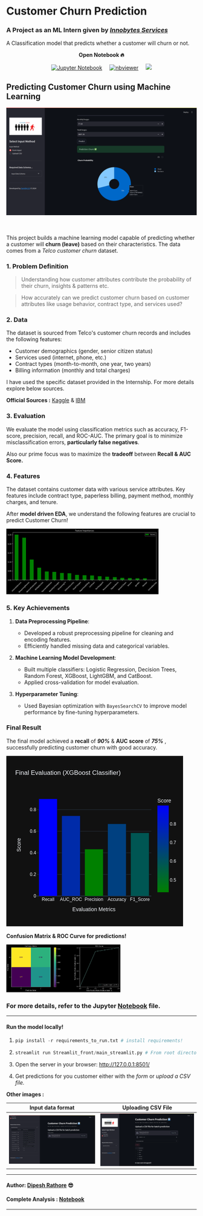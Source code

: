 # **Customer Churn Prediction**

### A Project as an ML Intern given by ***[Innobytes Services](https://www.linkedin.com/company/innobyte-services/posts/?feedView=all)***

A Classification model that predicts whether a customer will churn or not.

<center>

**Open Notebook 🔥**


[![Jupyter Notebook](https://img.shields.io/badge/Open-Notebook-darkgreen.svg)](./Customer_Churn_Prediction.ipynb) &nbsp; &nbsp;
[![nbviewer](https://img.shields.io/badge/Open-nbviewer-orange.svg)](https://nbviewer.org/github/DarkDk123/Customer-churn-prediction-innobytes/blob/main/Customer_Churn_Prediction.ipynb) &nbsp; &nbsp;
[![](https://colab.research.google.com/assets/colab-badge.svg)](https://colab.research.google.com/github/DarkDk123/Customer-churn-prediction-innobytes/blob/main/Customer_Churn_Prediction.ipynb)


</center>

## Predicting Customer Churn using Machine Learning

<center> <img src="Streamlit_front/images/single_prediction.png"> </center><br><br>

This project builds a machine learning model capable of predicting whether a customer will **churn (leave)** based on their characteristics. The data comes from a *Telco customer churn* dataset.

### **1. Problem Definition**
>Understanding how customer attributes contribute  the probability of their churn, insights & patterns etc.

> How accurately can we predict customer churn based on customer attributes like usage behavior, contract type, and services used?

### **2. Data**
The dataset is sourced from Telco's customer churn records and includes the following features:

- Customer demographics (gender, senior citizen status)
- Services used (internet, phone, etc.)
- Contract types (month-to-month, one year, two years)
- Billing information (monthly and total charges)

I have used the specific dataset provided in the Internship. For more details explore below sources.

**Official Sources :** [Kaggle](https://www.kaggle.com/blastchar/telco-customer-churn) & [IBM](https://community.ibm.com/community/user/businessanalytics/blogs/steven-macko/2019/07/11/telco-customer-churn-1113)

### **3. Evaluation**

We evaluate the model using classification metrics such as accuracy, F1-score, precision, recall, and ROC-AUC. The primary goal is to minimize misclassification errors, **particularly false negatives**.

Also our prime focus was to maximize the **tradeoff** between **Recall & AUC Score.**

### **4. Features**

The dataset contains customer data with various service attributes. Key features include contract type, paperless billing, payment method, monthly charges, and tenure.

After **model driven EDA**, we understand the following features are crucial to predict Customer Churn!

<img src="Streamlit_front/images/feature_imp.png" width=80%>


### **5. Key Achievements**

1. **Data Preprocessing Pipeline**:
   - Developed a robust preprocessing pipeline for cleaning and encoding features.
   - Efficiently handled missing data and categorical variables.

2. **Machine Learning Model Development**:
   - Built multiple classifiers: Logistic Regression, Decision Trees, Random Forest, XGBoost, LightGBM, and CatBoost.
   - Applied cross-validation for model evaluation.

3. **Hyperparameter Tuning**:
   - Used Bayesian optimization with `BayesSearchCV` to improve model performance by fine-tuning hyperparameters.

### **Final Result**

The final model achieved a **recall** of ***90%*** & **AUC score** of ***75%*** , successfully predicting customer churn with good accuracy.

<img src="Streamlit_front/images/eval_on_test.png">
<br>

**Confusion Matrix & ROC Curve for predictions!**

<img src="Streamlit_front/images/CM_ROC.png" width=60%>

### For more details, refer to the Jupyter [Notebook](./Customer_Churn_Prediction.ipynb) file.

---

#### Run the model locally!

1. ```python
   pip install -r requirements_to_run.txt # install requirements!
   ```

2. ```python
   streamlit run Streamlit_front/main_streamlit.py # From root directory
   ```
3. Open the server in your browser: http://127.0.0.1:8501/

4. Get predictions for you customer either with the *form* or *upload a CSV file.*

**Other images :**

|Input data format|Uploading CSV File|
|---|---|
|<img src="Streamlit_front/images/input_format.png">|<img src="Streamlit_front/images/upload_csv.png">|

---

#### Author: [Dipesh Rathore](https://github.com/DarkDk123) 😎
#### Complete Analysis : [Notebook](./Customer_Churn_Prediction.ipynb)

---

